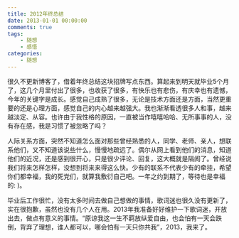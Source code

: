 ```yaml
---
title: 2012年终总结
date: 2013-01-01 00:00:00
comments: true
tags:
    - 随想
    - 感悟
categories:
    - 随想
---
```


很久不更新博客了，借着年终总结这块招牌写点东西。算起来到明天就毕业5个月了，这几个月里付出了很多，也收获了很多，有快乐也有悲伤，有庆幸也有遗憾，今年的关键字是成长。感觉自己成熟了很多，无论是技术方面还是方面，当然更重要的还是心理方面，感觉自己的内心越来越强大。我也渐渐看透很多人和事，越来越淡定、从容。也许由于我性格的原因，一直被当作嘻嘻哈哈、无所事事的人，没有存在感，我是习惯了被忽略了吗？

人际关系方面，突然不知道怎么面对那些曾经熟悉的人，同学、老师、亲人，想联系他们，又不知道该说些什么，慢慢地疏远了。偶尔从网上看到他们的消息，知道他们的近况，还是感到很开心，只是很少评论、回复，这大概就是隔阂了。曾经说我们将来怎样怎样，没想到将来来得这么快。少有的联系不代表少有的牵挂，希望你们都幸福，我的死党们，就算我敷衍自己吧。一年之约到期了，等待也是幸福的: )。

毕业后工作很忙，没有太多时间去做自己想做的事情，歌词迷也很久没有更新了，实在很抱歉，虽然也没有几个人在用。2013年我准备好好维护一下歌词迷，开放出去，做点有意义的事情。“原谅我这一生不羁放纵爱自由，也会怕有一天会跌倒，背弃了理想，谁人都可以，哪会怕有一天只你共我”，2013，我来了。
